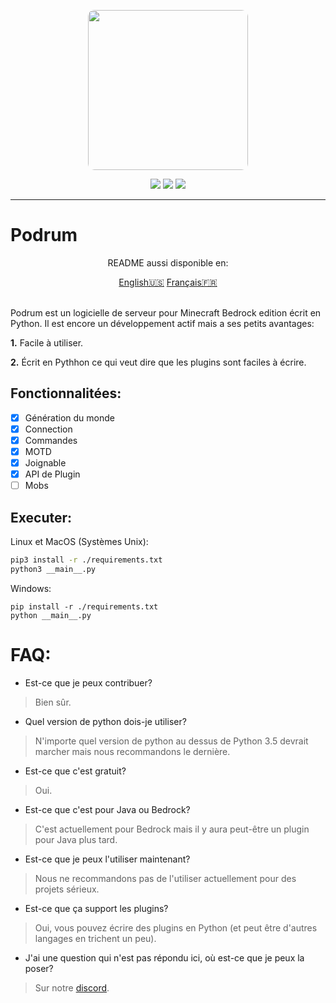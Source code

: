<p align="center">
  <img width="256" style="border-radius:10px;" height="256" src="https://cdn.discordapp.com/attachments/576826528671858709/766767561681141790/Logo.png">


<div align="center">
    <a href="https://discord.gg/ScSsnwQ4kW"><img src="https://img.shields.io/discord/821124503185653803?style=flat-square"/></a>
    <a href="https://www.codefactor.io/repository/github/podrum/podrum"><img src="https://www.codefactor.io/repository/github/podrum/podrum/badge?style=flat-square"/></a>
    <a href="https://podrum.github.io/"><img src="https://img.shields.io/badge/website-online-orange?style=flat-square"/></a>
</div>
<hr/>

# Podrum

<p align="center">README aussi disponible en:</p>
<div align="center">
  <a href="README.md">English🇺🇸</a>
  <a href="#">Français🇫🇷</a></div>
<br>

Podrum est un logicielle de serveur pour Minecraft Bedrock edition écrit en Python.
Il est encore un développement actif mais a ses petits avantages:

**1.** Facile à utiliser.

**2.** Écrit en Pythhon ce qui veut dire que les plugins sont faciles à écrire.
## Fonctionnalitées:
 - [x] Génération du monde
 - [x] Connection
 - [x] Commandes
 - [x] MOTD
 - [x] Joignable
 - [x] API de Plugin
 - [ ] Mobs 

## Executer:
Linux et MacOS (Systèmes Unix):
```sh
pip3 install -r ./requirements.txt
python3 __main__.py
```

Windows:
```batch
pip install -r ./requirements.txt
python __main__.py
```

# FAQ:
 - Est-ce que je peux contribuer?
 > Bien sûr.
 - Quel version de python dois-je utiliser?
 > N'importe quel version de python au dessus de Python 3.5 devrait marcher mais nous recommandons le dernière.
 - Est-ce que c'est gratuit?
 > Oui.
 - Est-ce que c'est pour Java ou Bedrock?
 > C'est actuellement pour Bedrock mais il y aura peut-être un plugin pour Java plus tard.
 - Est-ce que je peux l'utiliser maintenant?
 > Nous ne recommandons pas de l'utiliser actuellement pour des projets sérieux.
 - Est-ce que ça support les plugins?
 > Oui, vous pouvez écrire des plugins en Python (et peut être d'autres langages en trichent un peu).
 - J'ai une question qui n'est pas répondu ici, où est-ce que je peux la poser?
 > Sur notre [discord](https://discord.gg/ScSsnwQ4kW).
